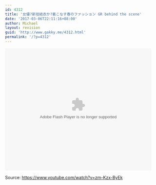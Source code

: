 ```yaml
---
id: 4312
title: '女優?新垣結衣か?着こなす春のファッション GR behind the scene'
date: '2017-03-06T22:11:16+08:00'
author: Michael
layout: revision
guid: 'http://www.gakky.me/4312.html'
permalink: '/?p=4312'
---
```


<embed height="400" src="http://www.tudou.com/v/M56LfL3_N4k/&bid=05&rpid=51229674&resourceId=51229674_05_05_99/v.swf" type="application/x-shockwave-flash" width="480"></embed>

Source: <https://www.youtube.com/watch?v=zm-Kzx-ByEk>
